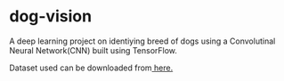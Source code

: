 # dog-vision
A deep learning project on identiying breed of dogs using a Convolutinal Neural Network(CNN) built using TensorFlow.

Dataset used can be downloaded from<a href="https://www.kaggle.com/c/dog-breed-identification/data"> here. </a>

